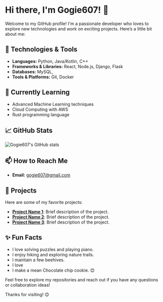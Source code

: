 # Hi there, I'm Gogie607! 👋

Welcome to my GitHub profile! I'm a passionate developer who loves to explore new technologies and work on exciting projects. Here’s a little bit about me:

## 🔧 Technologies & Tools

- **Languages:** Python, Java/Kotlin, C++
- **Frameworks & Libraries:** React, Node.js, Django, Flask
- **Databases:** MySQL, 
- **Tools & Platforms:** Git, Docker

## 🌱 Currently Learning

- Advanced Machine Learning techniques
- Cloud Computing with AWS
- Rust programming language

## 📈 GitHub Stats

![Gogie607's GitHub stats](https://github-readme-stats.vercel.app/api?username=Gogie607&show_icons=true&theme=radical)

## 📫 How to Reach Me

- **Email:** [gogie607@gmail.com](mailto:rongogan@gmail.com)

## 🚀 Projects

Here are some of my favorite projects:

- **[Project Name 1](https://github.com/Gogie607/project-name-1)**: Brief description of the project.
- **[Project Name 2](https://github.com/Gogie607/project-name-2)**: Brief description of the project.
- **[Project Name 3](https://github.com/Gogie607/project-name-3)**: Brief description of the project.

## ✨ Fun Facts

- I love solving puzzles and playing piano.
- I enjoy hiking and exploring nature trails.
- I maintain a few beehives.
- I love
- I make a mean Chocolate chip cookie.  😊

Feel free to explore my repositories and reach out if you have any questions or collaboration ideas!

Thanks for visiting! 😊

<!---
Gogie607/Gogie607 is a ✨ special ✨ repository because its `README.md` (this file) appears on your GitHub profile.
You can click the Preview link to take a look at your changes.
--->
